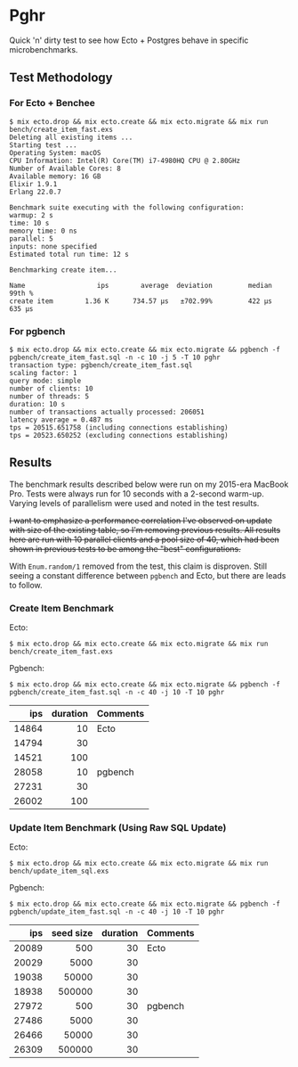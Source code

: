 # Pghr

Quick 'n' dirty test to see how Ecto + Postgres behave in specific microbenchmarks.

## Test Methodology


### For Ecto + Benchee

```
$ mix ecto.drop && mix ecto.create && mix ecto.migrate && mix run bench/create_item_fast.exs 
Deleting all existing items ...
Starting test ...
Operating System: macOS
CPU Information: Intel(R) Core(TM) i7-4980HQ CPU @ 2.80GHz
Number of Available Cores: 8
Available memory: 16 GB
Elixir 1.9.1
Erlang 22.0.7

Benchmark suite executing with the following configuration:
warmup: 2 s
time: 10 s
memory time: 0 ns
parallel: 5
inputs: none specified
Estimated total run time: 12 s

Benchmarking create item...

Name                  ips        average  deviation         median         99th %
create item        1.36 K      734.57 μs   ±702.99%         422 μs         635 μs
```

### For pgbench

```
$ mix ecto.drop && mix ecto.create && mix ecto.migrate && pgbench -f pgbench/create_item_fast.sql -n -c 10 -j 5 -T 10 pghr
transaction type: pgbench/create_item_fast.sql
scaling factor: 1
query mode: simple
number of clients: 10
number of threads: 5
duration: 10 s
number of transactions actually processed: 206051
latency average = 0.487 ms
tps = 20515.651758 (including connections establishing)
tps = 20523.650252 (excluding connections establishing)
```

## Results

The benchmark results described below were run on my 2015-era MacBook Pro. Tests were always run for 10 seconds with a 2-second warm-up. Varying levels of parallelism were used and noted in the test results.

~~I want to emphasize a performance correlation I've observed on update with size of the existing table, so I'm removing previous results. All results here are run with 10 parallel clients and a pool size of 40, which had been shown in previous tests to be among the "best" configurations.~~

With `Enum.random/1` removed from the test, this claim is disproven. Still seeing a constant difference between `pgbench` and Ecto, but there are leads to follow.

### Create Item Benchmark

Ecto:

```
$ mix ecto.drop && mix ecto.create && mix ecto.migrate && mix run bench/create_item_fast.exs 
```

Pgbench:

```
$ mix ecto.drop && mix ecto.create && mix ecto.migrate && pgbench -f pgbench/create_item_fast.sql -n -c 40 -j 10 -T 10 pghr
```

   ips | duration | Comments
------:|---------:|:---
 14864 |       10 | Ecto
 14794 |       30 |
 14521 |      100 |
 28058 |       10 | pgbench
 27231 |       30 |
 26002 |      100 |
 
### Update Item Benchmark (Using Raw SQL Update)

Ecto:

```
$ mix ecto.drop && mix ecto.create && mix ecto.migrate && mix run bench/update_item_sql.exs
```

Pgbench:

```
$ mix ecto.drop && mix ecto.create && mix ecto.migrate && pgbench -f pgbench/update_item_fast.sql -n -c 40 -j 10 -T 10 pghr
```

   ips | seed size | duration | Comments
------:|----------:|---------:|:---
 20089 |       500 |       30 | Ecto
 20029 |      5000 |       30 |
 19038 |     50000 |       30 |
 18938 |    500000 |       30 |
 27972 |       500 |       30 | pgbench
 27486 |      5000 |       30 |
 26466 |     50000 |       30 |
 26309 |    500000 |       30 |
